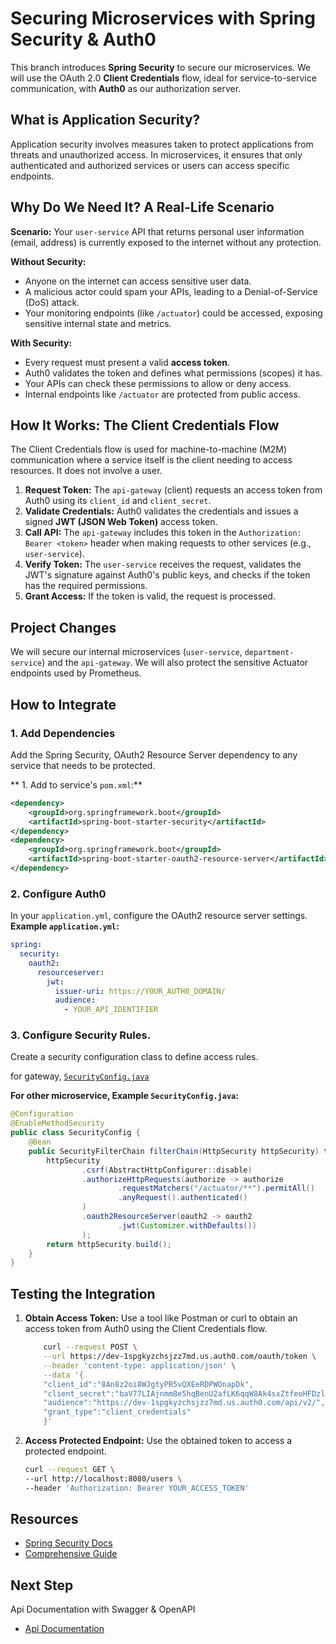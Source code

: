 # Securing Microservices with Spring Security & Auth0

This branch introduces **Spring Security** to secure our microservices. We will use the OAuth 2.0 **Client Credentials** flow, 
ideal for service-to-service communication, with **Auth0** as our authorization server.

## What is Application Security?

Application security involves measures taken to protect applications from threats and unauthorized access. In microservices, it ensures that only authenticated and authorized services or users can access specific endpoints.

## Why Do We Need It? A Real-Life Scenario

**Scenario:** Your `user-service` API that returns personal user information (email, address) is currently exposed to the internet without any protection.

**Without Security:**
*   Anyone on the internet can access sensitive user data.
*   A malicious actor could spam your APIs, leading to a Denial-of-Service (DoS) attack.
*   Your monitoring endpoints (like `/actuator`) could be accessed, exposing sensitive internal state and metrics.

**With Security:**
*   Every request must present a valid **access token**.
*   Auth0 validates the token and defines what permissions (scopes) it has.
*   Your APIs can check these permissions to allow or deny access.
*   Internal endpoints like `/actuator` are protected from public access.

## How It Works: The Client Credentials Flow

The Client Credentials flow is used for machine-to-machine (M2M) communication where a service itself is the client needing to access resources. It does not involve a user.

1.  **Request Token:** The `api-gateway` (client) requests an access token from Auth0 using its `client_id` and `client_secret`.
2.  **Validate Credentials:** Auth0 validates the credentials and issues a signed **JWT (JSON Web Token)** access token.
3.  **Call API:** The `api-gateway` includes this token in the `Authorization: Bearer <token>` header when making requests to other services (e.g., `user-service`).
4.  **Verify Token:** The `user-service` receives the request, validates the JWT's signature against Auth0's public keys, and checks if the token has the required permissions.
5.  **Grant Access:** If the token is valid, the request is processed.

## Project Changes

We will secure our internal microservices (`user-service`, `department-service`) and the `api-gateway`. We will also protect the sensitive Actuator endpoints used by Prometheus.

## How to Integrate
### 1. Add Dependencies

Add the Spring Security, OAuth2 Resource Server dependency to any service that needs to be protected.

** 1. Add to service's `pom.xml`:**
```xml
<dependency>
    <groupId>org.springframework.boot</groupId>
    <artifactId>spring-boot-starter-security</artifactId>
</dependency>
<dependency>
    <groupId>org.springframework.boot</groupId>
    <artifactId>spring-boot-starter-oauth2-resource-server</artifactId>
</dependency>
```
### 2. Configure Auth0
In your `application.yml`, configure the OAuth2 resource server settings.
**Example `application.yml`:**
```yaml
spring:
  security:
    oauth2:
      resourceserver:
        jwt:
          issuer-uri: https://YOUR_AUTH0_DOMAIN/
          audience:
            - YOUR_API_IDENTIFIER
```
### 3. Configure Security Rules.
Create a security configuration class to define access rules.

for gateway, [`SecurityConfig.java`](/services/api-gateway/src/main/java/com/example/api_gateway/config/SecurityConfig.java)

**For other microservice, Example `SecurityConfig.java`:**
```java
@Configuration
@EnableMethodSecurity
public class SecurityConfig {
    @Bean
    public SecurityFilterChain filterChain(HttpSecurity httpSecurity) throws Exception {
        httpSecurity
                .csrf(AbstractHttpConfigurer::disable)
                .authorizeHttpRequests(authorize -> authorize
                        .requestMatchers("/actuator/**").permitAll()
                        .anyRequest().authenticated()
                )
                .oauth2ResourceServer(oauth2 -> oauth2
                        .jwt(Customizer.withDefaults())
                );
        return httpSecurity.build();
    }
}
```

## Testing the Integration
1.  **Obtain Access Token:** Use a tool like Postman or curl to obtain an access token from Auth0 using the Client Credentials flow.
    ```bash
        curl --request POST \
        --url https://dev-1spgkyzchsjzz7md.us.auth0.com/oauth/token \
        --header 'content-type: application/json' \
        --data '{
        "client_id":"8An8z2oi8WJgtyPR5vQXEeRDPWOnapDk",
        "client_secret":"baV77LIAjnmm8e5hqBenU2afLK6qqW8Ak4sxZtfeoHFDzls2mApbVy_V-m7oEFfe",
        "audience":"https://dev-1spgkyzchsjzz7md.us.auth0.com/api/v2/",
        "grant_type":"client_credentials"
        }'
    ```
2. **Access Protected Endpoint:** Use the obtained token to access a protected endpoint.
    ```bash
    curl --request GET \
    --url http://localhost:8080/users \
    --header 'Authorization: Bearer YOUR_ACCESS_TOKEN'
    ``` 

## Resources
* [Spring Security Docs](https://docs.spring.io/spring-security/reference/index.html)
* [Comprehensive Guide](https://medium.com/@ihor.polataiko/spring-security-guide-part-1-introduction-c2709ff1bd98)

## Next Step
Api Documentation with Swagger & OpenAPI
* [Api Documentation](https://github.com/MdShohanurRahman/hands-on-spring-microservice/tree/swagger)